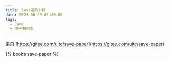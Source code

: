 ```yaml
---
title: Java进阶书籍
date: 2023-06-29 00:00:00
tags:
  - Java
  - 电子书列表
---
```

来自 [https://gitee.com/uitc/save-paper](https://gitee.com/uitc/save-paper)
<!-- more -->
{% books save-paper %}